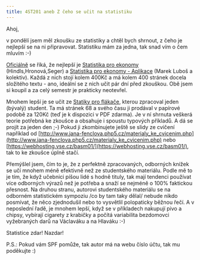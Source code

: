 ```yaml
---
title: 4ST201 aneb Z čeho se učit na statistiku
---
```


Ahoj,

v pondělí jsem měl zkoušku ze statistiky a chtěl bych shrnout, z čeho je nejlepší se na ni připravovat. Statistiku mám za jedna, tak snad vím o čem mluvím :-)

[Oficiálně](https://isis.vse.cz/katalog/syllabus.pl?predmet=69118) se říká, že nejlepší je [Statistika pro ekonomy](http://www.neoluxor.cz/knihy/odborna/ekonomie/statistika-pro-ekonomy-8-vydani-d3t79673) (Hindls,Hronová,Seger) a [Statistika pro ekonomy - Aplikace](http://www.neoluxor.cz/knihy/odborna/rozvoj-osobnosti/statistika-pro-ekonomy-aplikace-2-vydani-d3t79386) (Marek Luboš a kolektiv). Každá z nich stojí kolem 400Kč a má kolem 400 stránek docela složitého textu - ano, ideální se z nich učit pár dní před zkouškou. Obě jsem si koupil a za celý semestr je prakticky neotevřel.

Mnohem lepší je se učit ze [Statiky pro flákače](http://www.proflakace.cz/), kterou zpracoval jeden (bývalý) student. Ta má stránek 68 a svého času ji prodával v papírové podobě za 120Kč (teď je k dispozici v PDF zdarma). Je v ní shrnuta veškerá teorie potřebná ke zkoušce a obsahuje i spoustu typových příkladů. A dá se projít za jeden den ;-) Pokud ji zkombinujete ještě se slidy ze cvičení například od [http://www.jana-fenclova.php5.cz/materialy_ke_cvicenim.php](http://www.jana-fenclova.php5.cz/materialy_ke_cvicenim.php) nebo [https://webhosting.vse.cz/basm01/](https://webhosting.vse.cz/basm01/), tak to ke zkoušce úplně stačí.

Přemýšlel jsem, čím to je, že z perfektně zpracovaných, odborných knížek se učí mnohem méně efektivně než ze studentského materiálu. Podle mě to je tím, že když učebnici píšou lidé s hodně tituly, tak mají tendenci používat více odborných výrazů než je potřeba a snaží se nejméně o 100% faktickou přesnost. Na druhou stranu, autorovi studentského materiálu se na odborném statistickém sympoziu /co by tam taky dělal/ nebude nikdo posmívat, že něco zjednodušil nebo to vysvětlil polopaticky běžnou řečí. A v neposlední řadě, je mnohem lepší, když se v příkladech nakupují pivo a chipsy, vybírají cigarety z krabičky a počítá variabilita bezdomovci vyžebraných darů na Václaváku a na Hlaváku :-)


Statistice zdar! Nazdar!


P.S.: Pokud vám SPF pomůže, tak autor má na webu číslo účtu, tak mu poděkujte :)
